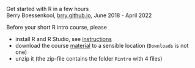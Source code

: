 Get started with R in a few hours  
Berry Boessenkool, [brry.github.io](https://brry.github.io/), June 2018 - April 2022

Before your short R intro course, please

- install R and R Studio, see [instructions](https://bookdown.org/brry/course/install.html)
- download the course [material](https://github.com/brry/hour/raw/master/Material/Rintro.zip) to a sensible location (`Downloads` is not one)
- unzip it (the zip-file contains the folder `Rintro` with 4 files)
